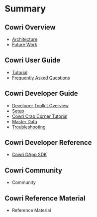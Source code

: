 # Summary

## Cowri Overview

* [Architecture](./cowri-architecture/architecture.md)
* [Future Work](./cowri-architecture/future.md)

## Cowri User Guide

* [Tutorial](./user-guide/1-User-Tutorial.md)
* [Frequently Asked Questions](./user-guide/2-FAQ.md)

## Cowri Developer Guide

* [Developer Toolkit Overview](./developer-guide/developerGuide.md)
* [Setup](./developer-guide/installation.md)
* [Cowri Crab Corner Tutorial](./developer-guide/cowri-tutorial.md)
* [Master Data](./developer-guide/masterData.md)
* [Troubleshooting](./developer-guide/troubleshooting.md)

## Cowri Developer Reference
* [Cowri DApp SDK](./cowri-reference/classes/_shellmanager_.shellmanager.md)

## Cowri Community

* Community

## Cowri Reference Material

* Reference Material



